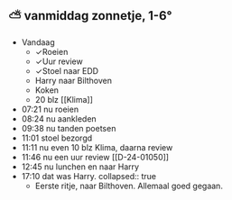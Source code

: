 ##  ⛅  vanmiddag zonnetje, 1-6°
- Vandaag
	- ✓Roeien
	- ✓Uur review
	- ✓Stoel naar EDD
	- Harry naar Bilthoven
	- Koken
	- 20 blz [[Klima]]
- 07:21 nu roeien
- 08:24 nu aankleden
- 09:38 nu tanden poetsen
- 11:01 stoel bezorgd
- 11:11 nu even 10 blz Klima, daarna review
- 11:46 nu een uur review [[D-24-01050]]
- 12:45 nu lunchen en naar Harry
- 17:10 dat was Harry.
  collapsed:: true
	- Eerste ritje, naar Bilthoven. Allemaal goed gegaan.